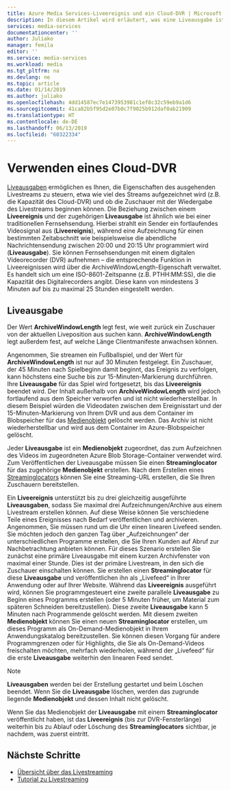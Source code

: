 ```yaml
---
title: Azure Media Services-Liveereignis und ein Cloud-DVR | Microsoft-Dokumentation
description: In diesem Artikel wird erläutert, was eine Liveausgabe ist und wie ein Cloud-DVR verwendet wird.
services: media-services
documentationcenter: ''
author: Juliako
manager: femila
editor: ''
ms.service: media-services
ms.workload: media
ms.tgt_pltfrm: na
ms.devlang: ne
ms.topic: article
ms.date: 01/14/2019
ms.author: juliako
ms.openlocfilehash: 4dd14587ec7e1473953981c1ef8c32c59eb9a1d6
ms.sourcegitcommit: 41ca82b5f95d2e07b0c7f9025b912daf0ab21909
ms.translationtype: HT
ms.contentlocale: de-DE
ms.lasthandoff: 06/13/2019
ms.locfileid: "60322334"
---
```

# <a name="using-a-cloud-dvr"></a>Verwenden eines Cloud-DVR

[Liveausgaben](https://docs.microsoft.com/rest/api/media/liveoutputs) ermöglichen es Ihnen, die Eigenschaften des ausgehenden Livestreams zu steuern, etwa wie viel des Streams aufgezeichnet wird (z.B. die Kapazität des Cloud-DVR) und ob die Zuschauer mit der Wiedergabe des Livestreams beginnen können. Die Beziehung zwischen einem **Liveereignis** und der zugehörigen **Liveausgabe** ist ähnlich wie bei einer traditionellen Fernsehsendung. Hierbei strahlt ein Sender ein fortlaufendes Videosignal aus (**Liveereignis**), während eine Aufzeichnung für einen bestimmten Zeitabschnitt wie beispielsweise die abendliche Nachrichtensendung zwischen 20:00 und 20:15 Uhr programmiert wird (**Liveausgabe**). Sie können Fernsehsendungen mit einem digitalen Videorecorder (DVR) aufnehmen – die entsprechende Funktion in Liveereignissen wird über die ArchiveWindowLength-Eigenschaft verwaltet. Es handelt sich um eine ISO-8601-Zeitspanne (z.B. PTHH:MM:SS), die die Kapazität des Digitalrecorders angibt. Diese kann von mindestens 3 Minuten auf bis zu maximal 25 Stunden eingestellt werden.

## <a name="live-output"></a>Liveausgabe

Der Wert **ArchiveWindowLength** legt fest, wie weit zurück ein Zuschauer von der aktuellen Liveposition aus suchen kann.  **ArchiveWindowLength** legt außerdem fest, auf welche Länge Clientmanifeste anwachsen können.

Angenommen, Sie streamen ein Fußballspiel, und der Wert für **ArchiveWindowLength** ist nur auf 30 Minuten festgelegt. Ein Zuschauer, der 45 Minuten nach Spielbeginn damit beginnt, das Ereignis zu verfolgen, kann höchstens eine Suche bis zur 15-Minuten-Markierung durchführen. Ihre **Liveausgabe** für das Spiel wird fortgesetzt, bis das **Liveereignis** beendet wird. Der Inhalt außerhalb von **ArchiveWindowLength** wird jedoch fortlaufend aus dem Speicher verworfen und ist nicht wiederherstellbar. In diesem Beispiel würden die Videodaten zwischen dem Ereignisstart und der 15-Minuten-Markierung von Ihrem DVR und aus dem Container im Blobspeicher für das [Medienobjekt](https://docs.microsoft.com/rest/api/media/assets) gelöscht werden. Das Archiv ist nicht wiederherstellbar und wird aus dem Container im Azure-Blobspeicher gelöscht.

Jeder **Liveausgabe** ist ein **Medienobjekt** zugeordnet, das zum Aufzeichnen des Videos im zugeordneten Azure Blob Storage-Container verwendet wird. Zum Veröffentlichen der Liveausgabe müssen Sie einen **Streaminglocator** für das zugehörige **Medienobjekt** erstellen. Nach dem Erstellen eines [Streaminglocators](https://docs.microsoft.com/rest/api/media/streaminglocators) können Sie eine Streaming-URL erstellen, die Sie Ihren Zuschauern bereitstellen.

Ein **Liveereignis** unterstützt bis zu drei gleichzeitig ausgeführte **Liveausgaben**, sodass Sie maximal drei Aufzeichnungen/Archive aus einem Livestream erstellen können. Auf diese Weise können Sie verschiedene Teile eines Ereignisses nach Bedarf veröffentlichen und archivieren. Angenommen, Sie müssen rund um die Uhr einen linearen Livefeed senden. Sie möchten jedoch den ganzen Tag über „Aufzeichnungen“ der unterschiedlichen Programme erstellen, die Sie Ihren Kunden auf Abruf zur Nachbetrachtung anbieten können. Für dieses Szenario erstellen Sie zunächst eine primäre Liveausgabe mit einem kurzen Archivfenster von maximal einer Stunde. Dies ist der primäre Livestream, in den sich die Zuschauer einschalten können. Sie erstellen einen **Streaminglocator** für diese **Liveausgabe** und veröffentlichen ihn als „Livefeed“ in Ihrer Anwendung oder auf Ihrer Website. Während das **Liveereignis** ausgeführt wird, können Sie programmgesteuert eine zweite parallele **Liveausgabe** zu Beginn eines Programms erstellen (oder 5 Minuten früher, um Material zum späteren Schneiden bereitzustellen). Diese zweite **Liveausgabe** kann 5 Minuten nach Programmende gelöscht werden. Mit diesem zweiten **Medienobjekt** können Sie einen neuen **Streaminglocator** erstellen, um dieses Programm als On-Demand-Medienobjekt in Ihrem Anwendungskatalog bereitzustellen. Sie können diesen Vorgang für andere Programmgrenzen oder für Highlights, die Sie als On-Demand-Videos freischalten möchten, mehrfach wiederholen, während der „Livefeed“ für die erste **Liveausgabe** weiterhin den linearen Feed sendet. 

> [!NOTE]
> **Liveausgaben** werden bei der Erstellung gestartet und beim Löschen beendet. Wenn Sie die **Liveausgabe** löschen, werden das zugrunde liegende **Medienobjekt** und dessen Inhalt nicht gelöscht. 
>
> Wenn Sie das Medienobjekt der **Liveausgabe** mit einem **Streaminglocator** veröffentlicht haben, ist das **Liveereignis** (bis zur DVR-Fensterlänge) weiterhin bis zu Ablauf oder Löschung des **Streaminglocators** sichtbar, je nachdem, was zuerst eintritt.

## <a name="next-steps"></a>Nächste Schritte

- [Übersicht über das Livestreaming](live-streaming-overview.md)
- [Tutorial zu Livestreaming](stream-live-tutorial-with-api.md)

